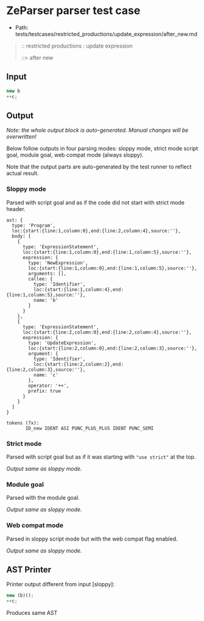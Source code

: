 # ZeParser parser test case

- Path: tests/testcases/restricted_productions/update_expression/after_new.md

> :: restricted productions : update expression
>
> ::> after new

## Input

`````js
new b
++c;
`````

## Output

_Note: the whole output block is auto-generated. Manual changes will be overwritten!_

Below follow outputs in four parsing modes: sloppy mode, strict mode script goal, module goal, web compat mode (always sloppy).

Note that the output parts are auto-generated by the test runner to reflect actual result.

### Sloppy mode

Parsed with script goal and as if the code did not start with strict mode header.

`````
ast: {
  type: 'Program',
  loc:{start:{line:1,column:0},end:{line:2,column:4},source:''},
  body: [
    {
      type: 'ExpressionStatement',
      loc:{start:{line:1,column:0},end:{line:1,column:5},source:''},
      expression: {
        type: 'NewExpression',
        loc:{start:{line:1,column:0},end:{line:1,column:5},source:''},
        arguments: [],
        callee: {
          type: 'Identifier',
          loc:{start:{line:1,column:4},end:{line:1,column:5},source:''},
          name: 'b'
        }
      }
    },
    {
      type: 'ExpressionStatement',
      loc:{start:{line:2,column:0},end:{line:2,column:4},source:''},
      expression: {
        type: 'UpdateExpression',
        loc:{start:{line:2,column:0},end:{line:2,column:3},source:''},
        argument: {
          type: 'Identifier',
          loc:{start:{line:2,column:2},end:{line:2,column:3},source:''},
          name: 'c'
        },
        operator: '++',
        prefix: true
      }
    }
  ]
}

tokens (7x):
       ID_new IDENT ASI PUNC_PLUS_PLUS IDENT PUNC_SEMI
`````

### Strict mode

Parsed with script goal but as if it was starting with `"use strict"` at the top.

_Output same as sloppy mode._

### Module goal

Parsed with the module goal.

_Output same as sloppy mode._

### Web compat mode

Parsed in sloppy script mode but with the web compat flag enabled.

_Output same as sloppy mode._

## AST Printer

Printer output different from input [sloppy]:

````js
new (b)();
++c;
````

Produces same AST
